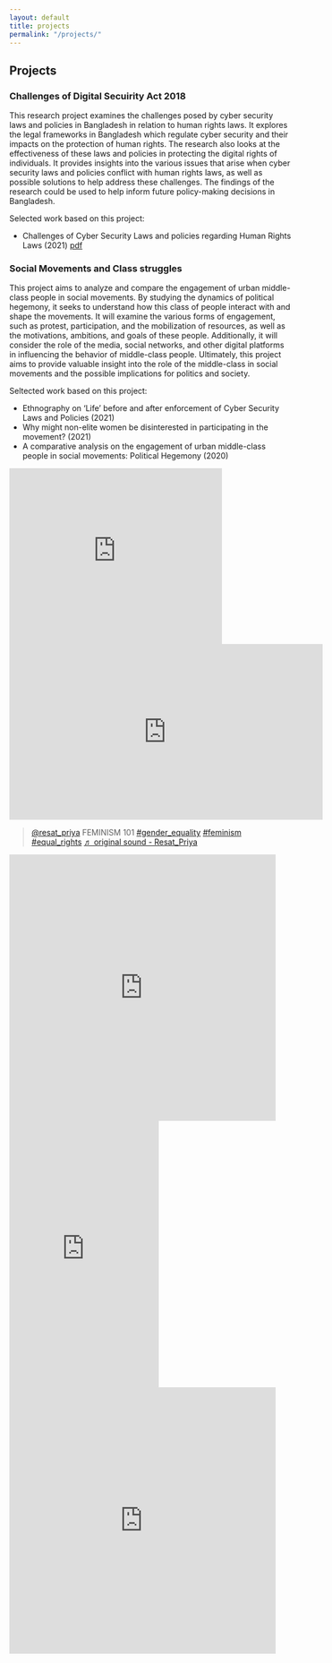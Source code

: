```yaml
---
layout: default
title: projects
permalink: "/projects/"
---
```


## Projects

### Challenges of Digital Secuirity Act 2018

This research project examines the challenges posed by cyber security laws and policies in Bangladesh in relation to human rights laws. It explores the legal frameworks in Bangladesh which regulate cyber security and their impacts on the protection of human rights. The research also looks at the effectiveness of these laws and policies in protecting the digital rights of individuals. It provides insights into the various issues that arise when cyber security laws and policies conflict with human rights laws, as well as possible solutions to help address these challenges. The findings of the research could be used to help inform future policy-making decisions in Bangladesh.

Selected work based on this project:

- Challenges of Cyber Security Laws and policies regarding Human Rights Laws (2021) [pdf](https://drive.google.com/file/d/1SNoEAfzUTo9kUPutWOMmA1UszwH3ebco/view?usp=sharing)

### Social Movements and Class struggles

This project aims to analyze and compare the engagement of urban middle-class people in social movements. By studying the dynamics of political hegemony, it seeks to understand how this class of people interact with and shape the movements. It will examine the various forms of engagement, such as protest, participation, and the mobilization of resources, as well as the motivations, ambitions, and goals of these people. Additionally, it will consider the role of the media, social networks, and other digital platforms in influencing the behavior of middle-class people. Ultimately, this project aims to provide valuable insight into the role of the middle-class in social movements and the possible implications for politics and society.

Seltected work based on this project:

- Ethnography on ‘Life’ before and after enforcement of Cyber Security Laws and Policies (2021)
- Why might non-elite women be disinterested in participating in the movement? (2021)
- A comparative analysis on the engagement of urban middle-class people in social movements: Political Hegemony (2020)

<iframe src="https://www.facebook.com/plugins/video.php?height=476&href=https%3A%2F%2Fwww.facebook.com%2FProjectNirbhik%2Fvideos%2F651351388915757%2F&show_text=false&width=476&t=0" width="380" height="314" style="border:none;overflow:hidden" scrolling="no" frameborder="0" allowfullscreen="true" allow="autoplay; clipboard-write; encrypted-media; picture-in-picture; web-share" allowFullScreen="true"></iframe>

<iframe src="https://www.facebook.com/plugins/video.php?height=314&href=https%3A%2F%2Fwww.facebook.com%2FProjectNirbhik%2Fvideos%2F349425922757433%2F&show_text=false&width=560&t=0" width="560" height="314" style="border:none;overflow:hidden" scrolling="no" frameborder="0" allowfullscreen="true" allow="autoplay; clipboard-write; encrypted-media; picture-in-picture; web-share" allowFullScreen="true"></iframe>

<blockquote class="tiktok-embed" cite="https://www.tiktok.com/@resat_priya/video/7068996889735204122" data-video-id="7068996889735204122" style="max-width: 605px;min-width: 325px;" > <section> <a target="_blank" title="@resat_priya" href="https://www.tiktok.com/@resat_priya?refer=embed">@resat_priya</a> FEMINISM 101 <a title="gender_equality" target="_blank" href="https://www.tiktok.com/tag/gender_equality?refer=embed">#gender_equality</a> <a title="feminism" target="_blank" href="https://www.tiktok.com/tag/feminism?refer=embed">#feminism</a> <a title="equal_rights" target="_blank" href="https://www.tiktok.com/tag/equal_rights?refer=embed">#equal_rights</a> <a target="_blank" title="♬ original sound - Resat_Priya" href="https://www.tiktok.com/music/original-sound-7068996939173464858?refer=embed">♬ original sound - Resat_Priya</a> </section> </blockquote> <script async src="https://www.tiktok.com/embed.js"></script>


<iframe
src="https://www.facebook.com/plugins/video.php?height=476&href=https%3A%2F%2Fwww.facebook.com%2Fanario.apri.9%2Fvideos%2F536960813850054%2F&show_text=false&width=476&t=0"
        width="476" height="476" style="border:none;overflow:hidden" scrolling="no" frameborder="0"
        allowfullscreen="true" allow="autoplay; clipboard-write; encrypted-media; picture-in-picture; web-share"
        allowFullScreen="true"></iframe>

<iframe
    src="https://www.facebook.com/plugins/video.php?height=476&href=https%3A%2F%2Fwww.facebook.com%2Fanario.apri.9%2Fvideos%2F504250997121036%2F&show_text=false&width=267&t=0"
    width="267" height="476" style="border:none;overflow:hidden" scrolling="no" frameborder="0"
    allowfullscreen="true" allow="autoplay; clipboard-write; encrypted-media; picture-in-picture; web-share"
    allowFullScreen="true"></iframe>

<iframe
    src="https://www.facebook.com/plugins/video.php?height=314&href=https%3A%2F%2Fwww.facebook.com%2Froyboxproductions%2Fvideos%2F225219102435754%2F&show_text=false&width=560&t=0"
    width="476" height="476" style="border:none;overflow:hidden" scrolling="no" frameborder="0"
    allowfullscreen="true" allow="autoplay; clipboard-write; encrypted-media; picture-in-picture; web-share"
    allowFullScreen="true"></iframe>